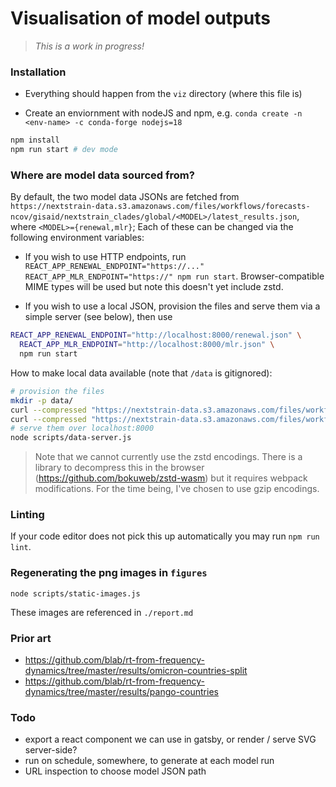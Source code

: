 # Visualisation of model outputs

> _This is a work in progress!_

### Installation

* Everything should happen from the `viz` directory (where this file is)

* Create an enviornment with nodeJS and npm, e.g. 
`conda create -n <env-name> -c conda-forge nodejs=18`

```sh
npm install 
npm run start # dev mode
```

### Where are model data sourced from?

By default, the two model data JSONs are fetched from `https://nextstrain-data.s3.amazonaws.com/files/workflows/forecasts-ncov/gisaid/nextstrain_clades/global/<MODEL>/latest_results.json`, where `<MODEL>={renewal,mlr}`;
Each of these can be changed via the following environment variables:

* If you wish to use HTTP endpoints, run `REACT_APP_RENEWAL_ENDPOINT="https://..." REACT_APP_MLR_ENDPOINT="https://" npm run start`. Browser-compatible MIME types will be used but note this doesn't yet include zstd.

* If you wish to use a local JSON, provision the files and serve them via a simple server (see below), then use 

```sh
REACT_APP_RENEWAL_ENDPOINT="http://localhost:8000/renewal.json" \
  REACT_APP_MLR_ENDPOINT="http://localhost:8000/mlr.json" \
  npm run start
```

How to make local data available (note that `/data` is gitignored):

```sh
# provision the files
mkdir -p data/
curl --compressed "https://nextstrain-data.s3.amazonaws.com/files/workflows/forecasts-ncov/gisaid/nextstrain_clades/global/renewal/latest_results.json" --output data/renewal.json
curl --compressed "https://nextstrain-data.s3.amazonaws.com/files/workflows/forecasts-ncov/gisaid/nextstrain_clades/global/mlr/latest_results.json" --output data/mlr.json
# serve them over localhost:8000
node scripts/data-server.js
```

> Note that we cannot currently use the zstd encodings. There is a library to decompress this in the browser (https://github.com/bokuweb/zstd-wasm) but it requires webpack modifications. For the time being, I've chosen to use gzip encodings. 

### Linting

If your code editor does not pick this up automatically you may run `npm run lint`.

### Regenerating the png images in `figures`

`node scripts/static-images.js`

These images are referenced in `./report.md`

### Prior art

* https://github.com/blab/rt-from-frequency-dynamics/tree/master/results/omicron-countries-split
* https://github.com/blab/rt-from-frequency-dynamics/tree/master/results/pango-countries

### Todo

* export a react component we can use in gatsby, or render / serve SVG server-side?
* run on schedule, somewhere, to generate at each model run
* URL inspection to choose model JSON path

